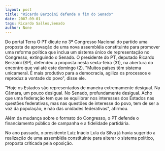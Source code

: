 ```yaml
---
layout: post
title: "Ricardo Berzoini defende o fim do Senado"
date: 2007-09-01
tags: Ricardo Salles,Senado
author: None
---
```

Do portal Terra
O PT dicute no 3&ordm; Congresso Nacional do partido uma proposta de aprova&ccedil;&atilde;o de uma nova assembl&eacute;ia constituinte para promover uma reforma pol&iacute;tica que inclua um sistema &uacute;nico de representa&ccedil;&atilde;o no Congresso, extinguindo o Senado. 
O presidente do PT, deputado Ricardo Berzoini (SP), defendeu a proposta nesta sexta-feira (31), na abertura do encontro que vai at&eacute; este domingo (2). 
&quot;Muitos pa&iacute;ses t&ecirc;m sistema unicameral. &Eacute; mais produtivo para a democracia, agiliza os processos e reproduz a vontade do povo&quot;, disse ele. 

&quot;Hoje os Estados s&atilde;o representados de maneira extremamente desigual. Na C&acirc;mara, um pouco desigual. No Senado, profundamente desigual. Acho que uma federa&ccedil;&atilde;o tem que se equilibrar nos interesses dos Estados nas quest&otilde;es federativas, mas nas quest&otilde;es de interesse do povo, tem de ser a voz da popula&ccedil;&atilde;o, e n&atilde;o das unidades federativas&quot;, afirmou. 

Al&eacute;m da mudan&ccedil;a sobre o formato do Congresso, o PT defende o financiamento p&uacute;blico de campanha e a fidelidade partid&aacute;ria. 

No ano passado, o presidente Luiz In&aacute;cio Lula da Silva j&aacute; havia sugerido a realiza&ccedil;&atilde;o de uma assembl&eacute;ia constituinte para alterar o sistema pol&iacute;tico, proposta criticada pela oposi&ccedil;&atilde;o.  